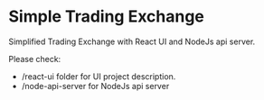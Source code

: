 # Simple Trading Exchange
Simplified Trading Exchange with React UI and NodeJs api server.

Please check: 
* /react-ui folder for UI project description. 
* /node-api-server for NodeJs api server

